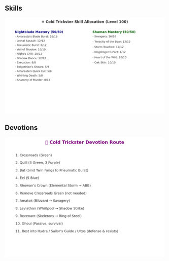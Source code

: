 ## Skills
![Skill Tree](./images/trickster_skills.png)

## Devotions
![Devotions](./images/trickster_devotions.png)
